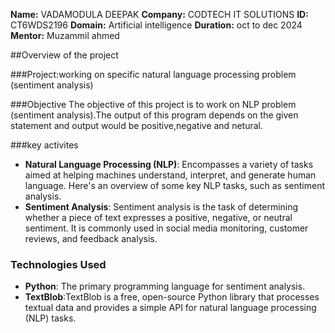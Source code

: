 **Name:** VADAMODULA DEEPAK
**Company:** CODTECH IT SOLUTIONS
**ID:** CT6WDS2196
**Domain:** Artificial intelligence
**Duration:** oct to dec 2024
**Mentor:** Muzammil ahmed

##Overview of the project

###Project:working on specific natural language processing problem (sentiment analysis)

###Objective
The objective of this project is to work on NLP problem (sentiment analysis).The output of this program depends on the given statement and output would be positive,negative and netural.

###key activites
- **Natural Language Processing (NLP)**: Encompasses a variety of tasks aimed at helping machines understand, interpret, and generate human language. Here's an overview of some key NLP tasks, such as sentiment analysis.
- **Sentiment Analysis**:
Sentiment analysis is the task of determining whether a piece of text expresses a positive, negative, or neutral sentiment. It is commonly used in social media monitoring, customer reviews, and feedback analysis.
### Technologies Used
- **Python**: The primary programming language for sentiment analysis.
- **TextBlob**:TextBlob is a free, open-source Python library that processes textual data and provides a simple API for natural language processing (NLP) tasks.
